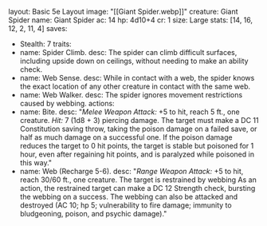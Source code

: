 layout: Basic 5e Layout
image: "[[Giant Spider.webp]]"
creature: Giant Spider
name: Giant Spider
ac: 14
hp: 4d10+4
cr: 1
size: Large
stats: [14, 16, 12, 2, 11, 4]
saves:
  - Stealth: 7
traits:
  - name: Spider Climb.
    desc: The spider can climb difficult surfaces, including upside down on ceilings, without needing to make an ability check.
  - name: Web Sense.
    desc: While in contact with a web, the spider knows the exact location of any other creature in contact with the same web.
  - name: Web Walker.
    desc: The spider ignores movement restrictions caused by webbing.
actions:
  - name: Bite.
    desc: "_Melee Weapon Attack:_ +5 to hit, reach 5 ft., one creature. _Hit:_ 7 (1d8 + 3) piercing damage. The target must make a DC 11 Constitution saving throw, taking the poison damage on a failed save, or half as much damage on a successful one. If the poison damage reduces the target to 0 hit points, the target is stable but poisoned for 1 hour, even after regaining hit points, and is paralyzed while poisoned in this way."
  - name: Web (Recharge 5-6).
    desc: "_Range Weapon Attack:_ +5 to hit, reach 30/60 ft., one creature. The target is restrained by webbing As an action, the restrained target can make a DC 12 Strength check, bursting the webbing on a success. The webbing can also be attacked and destroyed (AC 10; hp 5; vulnerability to fire damage; immunity to bludgeoning, poison, and psychic damage)."